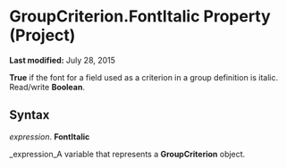 
# GroupCriterion.FontItalic Property (Project)

 **Last modified:** July 28, 2015

 **True** if the font for a field used as a criterion in a group definition is italic. Read/write **Boolean**.

## Syntax

 _expression_. **FontItalic**

 _expression_A variable that represents a  **GroupCriterion** object.

